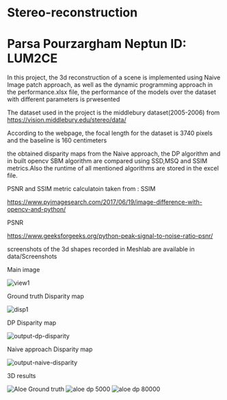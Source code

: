 # Stereo-reconstruction
# Parsa Pourzargham Neptun ID: LUM2CE

In this project, the 3d reconstruction of a scene is implemented using Naive Image patch approach, as well as the dynamic programming approach in the performance.xlsx file, the performance of the models over the dataset with different parameters is prwesented

The dataset used in the project is the middlebury dataset(2005-2006) from
https://vision.middlebury.edu/stereo/data/

According to the webpage, the focal length for the dataset is 3740 pixels and the baseline is 160 centimeters

the obtained disparity maps from the Naive approach, the DP algorithm and in built opencv SBM algorithm are
compared using SSD,MSQ and SSIM metrics.Also the runtime of all mentioned algorithms are stored in the excel file.

PSNR and SSIM metric calculatoin taken from :
SSIM

https://www.pyimagesearch.com/2017/06/19/image-difference-with-opencv-and-python/

PSNR

https://www.geeksforgeeks.org/python-peak-signal-to-noise-ratio-psnr/


screenshots of the 3d shapes recorded in Meshlab are available in data/Screenshots

Main image 

![view1](https://user-images.githubusercontent.com/72257286/142197666-8e938429-14f3-4abc-bb27-819bd87f7bfe.png)

Ground truth Disparity map

![disp1](https://user-images.githubusercontent.com/72257286/142197597-7a58dc91-6f15-44e4-87b6-5cc41c48bccc.png)


DP Disparity map

![output-dp-disparity](https://user-images.githubusercontent.com/72257286/142197692-9ff9785a-78bf-40ca-93e7-fb3a960b7bf5.png)


Naive approach Disparity map 

![output-naive-disparity](https://user-images.githubusercontent.com/72257286/142197734-35c0efdf-da19-4d3a-bfe4-6c69addfd971.png)

3D results 

![Aloe Ground truth](https://user-images.githubusercontent.com/72257286/142197987-d5a18cc9-cd39-4bb1-bd7f-bfee247ac78e.png)
![aloe dp 5000 ](https://user-images.githubusercontent.com/72257286/142197773-8a242579-f010-4572-ada5-09ff3923e4a8.png)
![aloe dp 80000 ](https://user-images.githubusercontent.com/72257286/142197783-b9eb9d91-73c5-476a-be4a-88f74431214a.png)


